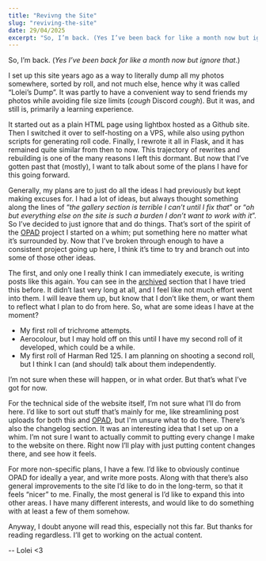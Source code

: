 ```yaml
---
title: "Revivng the Site"
slug: "reviving-the-site"
date: 29/04/2025
excerpt: "So, I’m back. (Yes I’ve been back for like a month now but ignore that.)"
---
```


So, I’m back. (*Yes I’ve been back for like a month now but ignore that*.)

I set up this site years ago as a way to literally dump all my photos somewhere, sorted by roll, and not much else, hence why it was called “Lolei’s Dump”. It was partly to have a convenient way to send friends my photos while avoiding file size limits (*cough* Discord *cough*). But it was, and still is, primarily a learning experience.

It started out as a plain HTML page using lightbox hosted as a Github site. Then I switched it over to self-hosting on a VPS, while also using python scripts for generating roll code. Finally, I rewrote it all in Flask, and it has remained quite similar from then to now. This trajectory of rewrites and rebuilding is one of the many reasons I left this dormant. But now that I’ve gotten past that (mostly), I want to talk about some of the plans I have for this going forward. 

Generally, my plans are to just do all the ideas I had previously but kept making excuses for. I had a lot of ideas, but always thought something along the lines of “*the gallery section is terrible I can’t until I fix that*” or “*oh but everything else on the site is such a burden I don’t want to work with it*”. So I’ve decided to just ignore that and do things. That’s sort of the spirit of the [OPAD](https://lolei.uk/opad) project I started on a whim; put something here no matter what it’s surrounded by. Now that I’ve broken through enough to have a consistent project going up here, I think it’s time to try and branch out into some of those other ideas.

The first, and only one I really think I can immediately execute, is writing posts like this again. You can see in the [archived](https://lolei.uk/archived) section that I have tried this before. It didn’t last very long at all, and I feel like not much effort went into them. I will leave them up, but know that I don’t like them, or want them to reflect what I plan to do from here. So, what are some ideas I have at the moment?

+ My first roll of trichrome attempts.
+ Aerocolour, but I may hold off on this until I have my second roll of it developed, which could be a while.
+ My first roll of Harman Red 125. I am planning on shooting a second roll, but I think I can (and should) talk about them independently.

I’m not sure when these will happen, or in what order. But that’s what I’ve got for now.

For the technical side of the website itself, I’m not sure what I’ll do from here. I’d like to sort out stuff that’s mainly for me, like streamlining post uploads for both this and [OPAD](https://lolei.uk/opad), but I'm unsure what to do there. There’s also the changelog section. It was an interesting idea that I set up on a whim. I’m not sure I want to actually commit to putting every change I make to the website on there. Right now I’ll play with just putting content changes there, and see how it feels.

For more non-specific plans, I have a few. I’d like to obviously continue OPAD for ideally a year, and write more posts. Along with that there’s also general improvements to the site I’d like to do in the long-term, so that it feels “nicer” to me. Finally, the most general is I’d like to expand this into other areas. I have many different interests, and would like to do something with at least a few of them somehow.

Anyway, I doubt anyone will read this, especially not this far. But thanks for reading regardless. I’ll get to working on the actual content.

--  Lolei <3
